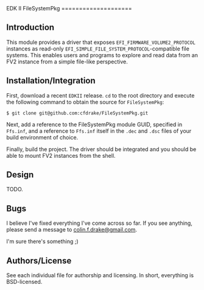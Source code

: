 <link href="http://kevinburke.bitbucket.org/markdowncss/markdown.css" rel="stylesheet"></link>
EDK II FileSystemPkg
====================

Introduction
------------
This module provides a driver that exposes `EFI_FIRMWARE_VOLUME2_PROTOCOL`
instances as read-only `EFI_SIMPLE_FILE_SYSTEM_PROTOCOL`-compatible file
systems. This enables users and programs to explore and read data from an FV2
instance from a simple file-like perspective.

Installation/Integration
------------------------
First, download a recent `EDKII` release. `cd` to the root directory and execute
the following command to obtain the source for `FileSystemPkg`:

    $ git clone git@github.com:cfdrake/FileSystemPkg.git

Next, add a reference to the FileSystemPkg module GUID, specified in `Ffs.inf`, and
a reference to `Ffs.inf` itself in the `.dec` and `.dsc` files of your build environment
of choice.

Finally, build the project. The driver should be integrated and you should be able to
mount FV2 instances from the shell.

Design
------
TODO.

Bugs
----
I believe I've fixed everything I've come across so far. If you see anything,
please send a message to colin.f.drake@gmail.com.

I'm sure there's something ;)

Authors/License
---------------
See each individual file for authorship and licensing. In short, everything is
BSD-licensed.
